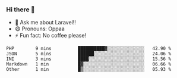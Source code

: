 ### Hi there 👋

<!--
**reubenwedson/reubenwedson** is a ✨ _special_ ✨ repository because its `README.md` (this file) appears on your GitHub profile.
Here are some ideas to get you started:
- 📫 How to reach me: 
- 🔭 I’m currently working on awesome talent app
- 🌱 I’m currently learning extreme Vue js technical stuffs
- 👯 I’m looking to collaborate on start ups challenges
- 🤔 I’m looking for help with time
-->
- 💬 Ask me about Laravel!!
- 😄 Pronouns: Oppaa
- ⚡ Fun fact: No coffee please!

<!--START_SECTION:waka-->
```text
PHP        9 mins          ██████████▓░░░░░░░░░░░░░░   42.90 % 
JSON       5 mins          ██████░░░░░░░░░░░░░░░░░░░   24.06 % 
INI        3 mins          ████░░░░░░░░░░░░░░░░░░░░░   15.56 % 
Markdown   1 min           █▓░░░░░░░░░░░░░░░░░░░░░░░   06.66 % 
Other      1 min           █▒░░░░░░░░░░░░░░░░░░░░░░░   05.93 % 
```
<!--END_SECTION:waka-->

